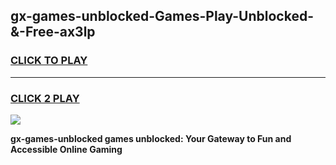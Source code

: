 
## gx-games-unblocked-Games-Play-Unblocked-&-Free-ax3lp
<h3>
<a href="https://premium76.site?title=gx-games-unblocked&ref=24A">CLICK TO PLAY</a></h3>
<hr>

<h3>
<a href="https://premium76.site?title=gx-games-unblocked&ref=24A">CLICK 2 PLAY</a>
  
</h3>

<a href="https://premium76.site?title=gx-games-unblocked&ref=24A"><img src="https://clearcache.store/games.png"></a>


**gx-games-unblocked games unblocked: Your Gateway to Fun and Accessible Online Gaming**
